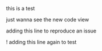 this is a test

just wanna see the new code view

adding this line to reproduce an issue

! adding this line again to test
